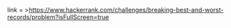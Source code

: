 link = >https://www.hackerrank.com/challenges/breaking-best-and-worst-records/problem?isFullScreen=true
